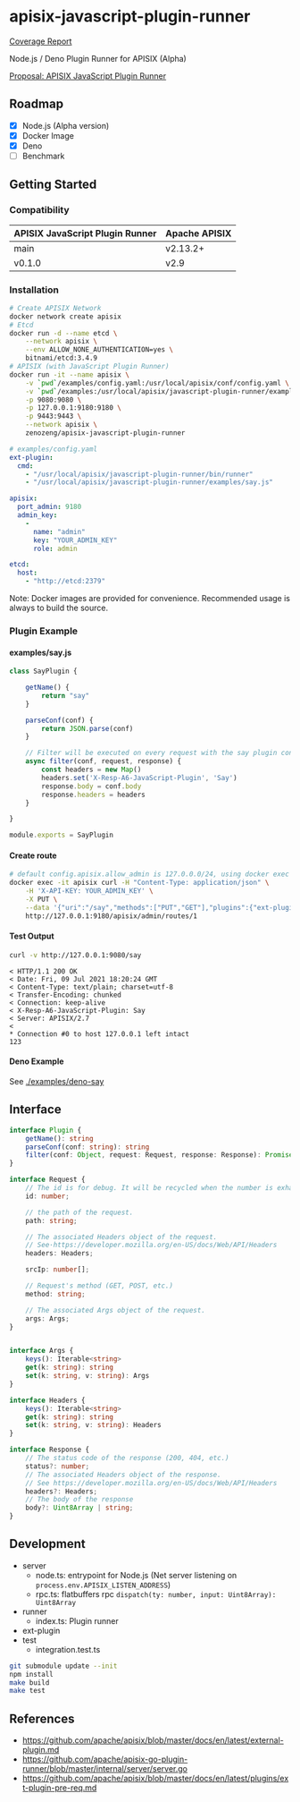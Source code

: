 # apisix-javascript-plugin-runner

[Coverage Report](https://zenozeng.github.io/apisix-javascript-plugin-runner/coverage/)

Node.js / Deno Plugin Runner for APISIX (Alpha)

[Proposal: APISIX JavaScript Plugin Runner](https://github.com/apache/apisix/issues/5106)

## Roadmap

- [x] Node.js (Alpha version)
- [x] Docker Image
- [x] Deno
- [ ] Benchmark

## Getting Started


### Compatibility

| APISIX JavaScript Plugin Runner | Apache APISIX |
| --- | --- |
| main | v2.13.2+ |
| v0.1.0 | v2.9 |

### Installation

```bash
# Create APISIX Network
docker network create apisix
# Etcd
docker run -d --name etcd \
    --network apisix \
    --env ALLOW_NONE_AUTHENTICATION=yes \
    bitnami/etcd:3.4.9
# APISIX (with JavaScript Plugin Runner)
docker run -it --name apisix \
    -v `pwd`/examples/config.yaml:/usr/local/apisix/conf/config.yaml \
    -v `pwd`/examples:/usr/local/apisix/javascript-plugin-runner/examples \
    -p 9080:9080 \
    -p 127.0.0.1:9180:9180 \
    -p 9443:9443 \
    --network apisix \
    zenozeng/apisix-javascript-plugin-runner
```

```yaml
# examples/config.yaml
ext-plugin:
  cmd: 
    - "/usr/local/apisix/javascript-plugin-runner/bin/runner"
    - "/usr/local/apisix/javascript-plugin-runner/examples/say.js"

apisix:
  port_admin: 9180
  admin_key:
    -
      name: "admin"
      key: "YOUR_ADMIN_KEY"
      role: admin

etcd:
  host:
    - "http://etcd:2379"
```

Note: Docker images are provided for convenience. Recommended usage is always to build the source.

### Plugin Example

#### examples/say.js

```javascript
class SayPlugin {

    getName() {
        return "say"
    }

    parseConf(conf) {
        return JSON.parse(conf)
    }

    // Filter will be executed on every request with the say plugin configured.
    async filter(conf, request, response) {
        const headers = new Map()
        headers.set('X-Resp-A6-JavaScript-Plugin', 'Say')
        response.body = conf.body
        response.headers = headers
    }

}

module.exports = SayPlugin
```

#### Create route

```bash
# default config.apisix.allow_admin is 127.0.0.0/24, using docker exec
docker exec -it apisix curl -H "Content-Type: application/json" \
    -H 'X-API-KEY: YOUR_ADMIN_KEY' \
    -X PUT \
    --data '{"uri":"/say","methods":["PUT","GET"],"plugins":{"ext-plugin-pre-req":{"conf":[{"name":"say","value":"{\"body\":\"123\"}"}]}}}' \
    http://127.0.0.1:9180/apisix/admin/routes/1
```

#### Test Output

```bash
curl -v http://127.0.0.1:9080/say
```

```
< HTTP/1.1 200 OK
< Date: Fri, 09 Jul 2021 18:20:24 GMT
< Content-Type: text/plain; charset=utf-8
< Transfer-Encoding: chunked
< Connection: keep-alive
< X-Resp-A6-JavaScript-Plugin: Say
< Server: APISIX/2.7
< 
* Connection #0 to host 127.0.0.1 left intact
123
```

#### Deno Example

See [./examples/deno-say](./examples/deno-say)

## Interface

```typescript
interface Plugin {
    getName(): string
    parseConf(conf: string): string
    filter(conf: Object, request: Request, response: Response): Promise<void>
}

interface Request {
    // The id is for debug. It will be recycled when the number is exhausted
    id: number;

    // the path of the request.
    path: string;

    // The associated Headers object of the request.
    // See·https://developer.mozilla.org/en-US/docs/Web/API/Headers
    headers: Headers;

    srcIp: number[];

    // Request's method (GET, POST, etc.)
    method: string;

    // The associated Args object of the request.
    args: Args;
}


interface Args {
    keys(): Iterable<string>
    get(k: string): string
    set(k: string, v: string): Args
}

interface Headers {
    keys(): Iterable<string>
    get(k: string): string
    set(k: string, v: string): Headers
}

interface Response {
    // The status code of the response (200, 404, etc.)
    status?: number;
    // The associated Headers object of the response.
    // See https://developer.mozilla.org/en-US/docs/Web/API/Headers
    headers?: Headers;
    // The body of the response
    body?: Uint8Array | string;
}
```

## Development

- server
    - node.ts: entrypoint for Node.js (Net server listening on `process.env.APISIX_LISTEN_ADDRESS`)
    - rpc.ts: flatbuffers rpc `dispatch(ty: number, input: Uint8Array): Uint8Array`
- runner
    - index.ts: Plugin runner
- ext-plugin
- test
    - integration.test.ts

```bash
git submodule update --init
npm install
make build
make test
```

## References

- https://github.com/apache/apisix/blob/master/docs/en/latest/external-plugin.md
- https://github.com/apache/apisix-go-plugin-runner/blob/master/internal/server/server.go
- https://github.com/apache/apisix/blob/master/docs/en/latest/plugins/ext-plugin-pre-req.md
